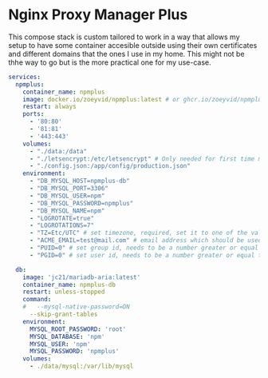 # Nginx Proxy Manager Plus

This compose stack is custom tailored to work in a way that allows my setup to have some container accesible outside using their own certificates and different domains that the ones I use in my home. This might not be thhe  way to go but is the more practical one for my use-case. 

```yaml
services:
  npmplus:
    container_name: npmplus
    image: docker.io/zoeyvid/npmplus:latest # or ghcr.io/zoeyvid/npmplus:latest
    restart: always
    ports:
      - '80:80' 
      - '81:81'
      - '443:443'
    volumes:
      - "./data:/data"
      - "./letsencrypt:/etc/letsencrypt" # Only needed for first time migration from original nginx-proxy-manager to this fork
      - "./config.json:/app/config/production.json"
    environment:
      - "DB_MYSQL_HOST=npmplus-db"
      - "DB_MYSQL_PORT=3306"
      - "DB_MYSQL_USER=npm"
      - "DB_MYSQL_PASSWORD=npmplus"
      - "DB_MYSQL_NAME=npm"
      - "LOGROTATE=true"
      - "LOGROTATIONS=7"
      - "TZ=Etc/UTC" # set timezone, required, set it to one of the values from the "TZ identifier" https://en.wikipedia.org/wiki/List_of_tz_database_time_zones#List
      - "ACME_EMAIL=test@mail.com" # email address which should be used for acme, currently optional, may be required in the future, so I recommend you to enter your email here, optional for letsencrypt, but required for zerossl and google public ca
      - "PUID=0" # set group id, needs to be a number greater or equal to 99, or equal to 0, default 0 (root)
      - "PGID=0" # set user id, needs to be a number greater or equal to 99, or equal to 0, default 0 (root), requires PUID to be not 0

  db:
    image: 'jc21/mariadb-aria:latest'
    container_name: npmplus-db
    restart: unless-stopped
    command: 
    #   --mysql-native-password=ON
      --skip-grant-tables
    environment:
      MYSQL_ROOT_PASSWORD: 'root'
      MYSQL_DATABASE: 'npm'
      MYSQL_USER: 'npm'
      MYSQL_PASSWORD: 'npmplus'
    volumes:
      - ./data/mysql:/var/lib/mysql


```